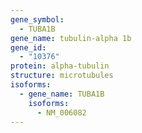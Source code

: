 ```yaml
---
gene_symbol:
  - TUBA1B
gene_name: tubulin-alpha 1b
gene_id:
  - "10376"
protein: alpha-tubulin
structure: microtubules
isoforms:
  - gene_name: TUBA1B
    isoforms:
      - NM_006082
---
```

